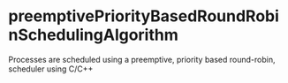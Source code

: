 # preemptivePriorityBasedRoundRobinSchedulingAlgorithm
Processes are scheduled using a preemptive, priority based round-robin, scheduler using C/C++
